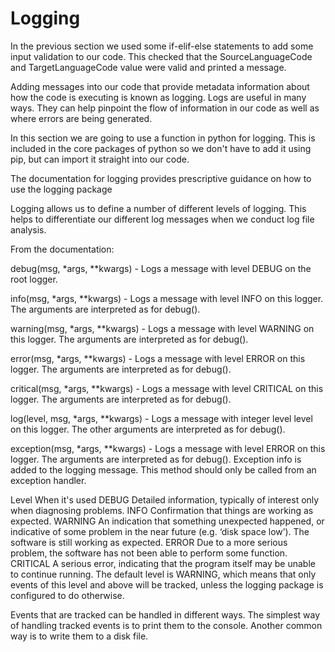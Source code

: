 # Logging

In the previous section we used some if-elif-else statements to add some input validation to our code. This checked that the SourceLanguageCode and TargetLanguageCode value were valid and printed a message.

Adding messages into our code that provide metadata information about how the code is executing is known as logging. Logs are useful in many ways. They can help pinpoint the flow of information in our code as well as where errors are being generated.

In this section we are going to use a function in python for logging. This is included in the core packages of python so we don't have to add it using pip, but can import it straight into our code.

The documentation for logging  provides prescriptive guidance on how to use the logging package

Logging allows us to define a number of different levels of logging. This helps to differentiate our different log messages when we conduct log file analysis.

From the documentation:

debug(msg, *args, **kwargs) - Logs a message with level DEBUG on the root logger.

info(msg, *args, **kwargs) - Logs a message with level INFO on this logger. The arguments are interpreted as for debug().

warning(msg, *args, **kwargs) - Logs a message with level WARNING on this logger. The arguments are interpreted as for debug().

error(msg, *args, **kwargs) - Logs a message with level ERROR on this logger. The arguments are interpreted as for debug().

critical(msg, *args, **kwargs) - Logs a message with level CRITICAL on this logger. The arguments are interpreted as for debug().

log(level, msg, *args, **kwargs) - Logs a message with integer level level on this logger. The other arguments are interpreted as for debug().

exception(msg, *args, **kwargs) - Logs a message with level ERROR on this logger. The arguments are interpreted as for debug(). Exception info is added to the logging message. This method should only be called from an exception handler.

Level	When it's used
DEBUG	Detailed information, typically of interest only when diagnosing problems.
INFO	Confirmation that things are working as expected.
WARNING	An indication that something unexpected happened, or indicative of some problem in the near future (e.g. ‘disk space low’). The software is still working as expected.
ERROR	Due to a more serious problem, the software has not been able to perform some function.
CRITICAL	A serious error, indicating that the program itself may be unable to continue running.
The default level is WARNING, which means that only events of this level and above will be tracked, unless the logging package is configured to do otherwise.

Events that are tracked can be handled in different ways. The simplest way of handling tracked events is to print them to the console. Another common way is to write them to a disk file.